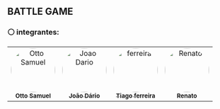 ## BATTLE GAME

### ⚪ integrantes:
<table>
  <tr>
     <td align="center">
       <a href="https://github.com/Otto-Samuel">
         <img src="https://avatars.githubusercontent.com/u/162514493?v=4" style="border-radius: 50%" width="100px;" alt="Otto Samuel"/>
         <br />
         <sub><b>Otto Samuel</b></sub>
       </a>
     </td>
    <td align="center">
       <a href="https://github.com/ElprogramadorxX">
         <img src="https://avatars.githubusercontent.com/u/134674876?v=4" style="border-radius: 50%" width="100px;" alt="Joao Dario"/>
         <br />
         <sub><b>João Dário</b></sub>
       </a>
     </td>
    <td align="center">
       <a href="https://github.com/FrrTiago">
         <img src="https://avatars.githubusercontent.com/u/132114628?v=4" style="border-radius: 50%" width="100px;" alt="ferreira"/>
         <br />
         <sub><b>Tiago ferreira</b></sub>
       </a>
     </td>
     <td align="center">
       <a href="https://github.com/aluno-renato">
         <img src="https://encrypted-tbn3.gstatic.com/images?q=tbn:ANd9GcRJ_8D5lsZLipbulUbKv4Ia7JU5VjIW_badtE8WZb7Ne_6qx8xo" style="border-radius: 50%" width="100px;" alt="Renato"/>
         <br />
         <sub><b>Renato</b></sub>
       </a>
     </td>

  </tr>
</table>
